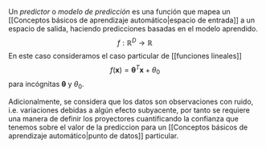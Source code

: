 Un _predictor_ o _modelo de predicción_ es una función que mapea un [[Conceptos básicos de aprendizaje automático|espacio de entrada]] a un espacio de salida, haciendo predicciones basadas en el modelo aprendido. $$f:\mathbb{R}^D\rightarrow\mathbb{R}$$En este caso consideramos el caso particular de [[funciones lineales]] $$f(\mathbf{x}) = \mathbf{\theta}^{T}\mathbf{x}+\theta_0$$ para incógnitas $\mathbf{\theta}$ y $\theta_0$.

Adicionalmente, se considera que los datos son observaciones con ruido, i.e. variaciones debidas a algún efecto subyacente, por tanto se requiere una manera de definir los proyectores cuantificando la confianza que tenemos sobre el valor de la prediccion para un [[Conceptos básicos de aprendizaje automático|punto de datos]] particular.